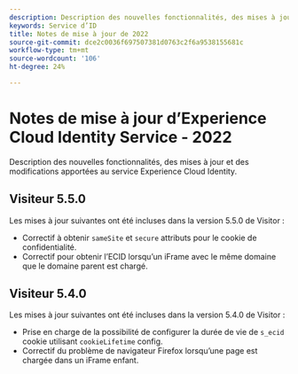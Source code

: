 ```yaml
---
description: Description des nouvelles fonctionnalités, des mises à jour et des modifications apportées au service Experience Cloud Identity.
keywords: Service d’ID
title: Notes de mise à jour de 2022
source-git-commit: dce2c0036f697507381d0763c2f6a9538155681c
workflow-type: tm+mt
source-wordcount: '106'
ht-degree: 24%

---
```


# Notes de mise à jour d’Experience Cloud Identity Service - 2022

Description des nouvelles fonctionnalités, des mises à jour et des modifications apportées au service Experience Cloud Identity.

## Visiteur 5.5.0

Les mises à jour suivantes ont été incluses dans la version 5.5.0 de Visitor :

* Correctif à obtenir `sameSite` et `secure` attributs pour le cookie de confidentialité.
* Correctif pour obtenir l’ECID lorsqu’un iFrame avec le même domaine que le domaine parent est chargé.

## Visiteur 5.4.0

Les mises à jour suivantes ont été incluses dans la version 5.4.0 de Visitor :

* Prise en charge de la possibilité de configurer la durée de vie de `s_ecid` cookie utilisant `cookieLifetime` config.
* Correctif du problème de navigateur Firefox lorsqu’une page est chargée dans un iFrame enfant.